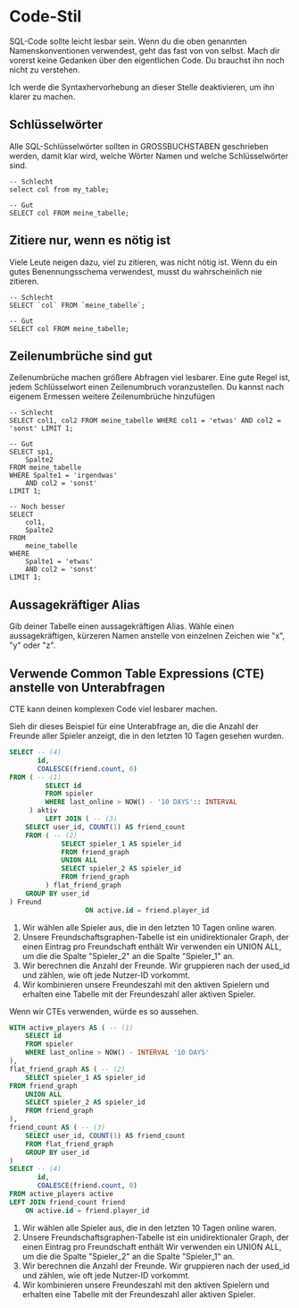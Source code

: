# Code-Stil

SQL-Code sollte leicht lesbar sein. Wenn du die oben genannten Namenskonventionen verwendest, geht das fast von
von selbst. Mach dir vorerst keine Gedanken über den eigentlichen Code. Du brauchst ihn noch nicht zu verstehen.

Ich werde die Syntaxhervorhebung an dieser Stelle deaktivieren, um ihn klarer zu machen.

## Schlüsselwörter

Alle SQL-Schlüsselwörter sollten in GROSSBUCHSTABEN geschrieben werden, damit klar wird, welche Wörter Namen und welche Schlüsselwörter sind.

```
-- Schlecht
select col from my_table;

-- Gut
SELECT col FROM meine_tabelle;
```

## Zitiere nur, wenn es nötig ist

Viele Leute neigen dazu, viel zu zitieren, was nicht nötig ist. Wenn du ein gutes Benennungsschema verwendest, musst du wahrscheinlich nie
zitieren.

```
-- Schlecht
SELECT `col` FROM `meine_tabelle`;

-- Gut
SELECT col FROM meine_tabelle;
```

## Zeilenumbrüche sind gut

Zeilenumbrüche machen größere Abfragen viel lesbarer. Eine gute Regel ist, jedem Schlüsselwort einen Zeilenumbruch voranzustellen. Du
kannst nach eigenem Ermessen weitere Zeilenumbrüche hinzufügen

```
-- Schlecht
SELECT col1, col2 FROM meine_tabelle WHERE col1 = 'etwas' AND col2 = 'sonst' LIMIT 1;

-- Gut
SELECT sp1,
    Spalte2
FROM meine_tabelle
WHERE Spalte1 = 'irgendwas'
    AND col2 = 'sonst'
LIMIT 1;

-- Noch besser
SELECT 
    col1,
    Spalte2
FROM
    meine_tabelle
WHERE
    Spalte1 = 'etwas'
    AND col2 = 'sonst'
LIMIT 1;
```

## Aussagekräftiger Alias

Gib deiner Tabelle einen aussagekräftigen Alias. Wähle einen aussagekräftigen, kürzeren Namen anstelle von einzelnen Zeichen wie "x", "y" oder "z".

## Verwende Common Table Expressions (CTE) anstelle von Unterabfragen

CTE kann deinen komplexen Code viel lesbarer machen.

Sieh dir dieses Beispiel für eine Unterabfrage an, die die Anzahl der Freunde aller Spieler anzeigt, die in den letzten 10 Tagen gesehen wurden.

<!-- @formatter:off --> 
```sql
SELECT -- (4)
       id,
       COALESCE(friend.count, 0)
FROM ( -- (1)
         SELECT id
         FROM spieler
         WHERE last_online > NOW() - '10 DAYS':: INTERVAL
     ) aktiv
         LEFT JOIN ( -- (3)
    SELECT user_id, COUNT(1) AS friend_count
    FROM ( -- (2)
             SELECT spieler_1 AS spieler_id
             FROM friend_graph
             UNION ALL
             SELECT spieler_2 AS spieler_id
             FROM friend_graph
         ) flat_friend_graph
    GROUP BY user_id
) Freund
                   ON active.id = friend.player_id
```
<!-- @formatter:on --> 

1. Wir wählen alle Spieler aus, die in den letzten 10 Tagen online waren.
2. Unsere Freundschaftsgraphen-Tabelle ist ein unidirektionaler Graph, der einen Eintrag pro Freundschaft enthält Wir verwenden ein UNION ALL, um die
   die Spalte "Spieler_2" an die Spalte "Spieler_1" an.
3. Wir berechnen die Anzahl der Freunde. Wir gruppieren nach der used_id und zählen, wie oft jede Nutzer-ID vorkommt.
4. Wir kombinieren unsere Freundeszahl mit den aktiven Spielern und erhalten eine Tabelle mit der Freundeszahl aller aktiven Spieler.

Wenn wir CTEs verwenden, würde es so aussehen.

<!-- @formatter:off --> 
```sql
WITH active_players AS ( -- (1)
    SELECT id
    FROM spieler
    WHERE last_online > NOW() - INTERVAL '10 DAYS'
),
flat_friend_graph AS ( -- (2)
    SELECT spieler_1 AS spieler_id
FROM friend_graph
    UNION ALL
    SELECT spieler_2 AS spieler_id
    FROM friend_graph
),
friend_count AS ( -- (3)
    SELECT user_id, COUNT(1) AS friend_count
    FROM flat_friend_graph
    GROUP BY user_id
)
SELECT -- (4)
       id,
       COALESCE(friend.count, 0)
FROM active_players active
LEFT JOIN friend_count friend 
    ON active.id = friend.player_id
```
<!-- @formatter:on --> 

1. Wir wählen alle Spieler aus, die in den letzten 10 Tagen online waren.
2. Unsere Freundschaftsgraphen-Tabelle ist ein unidirektionaler Graph, der einen Eintrag pro Freundschaft enthält Wir verwenden ein UNION ALL, um die
   die Spalte "Spieler_2" an die Spalte "Spieler_1" an.
3. Wir berechnen die Anzahl der Freunde. Wir gruppieren nach der used_id und zählen, wie oft jede Nutzer-ID vorkommt.
4. Wir kombinieren unsere Freundeszahl mit den aktiven Spielern und erhalten eine Tabelle mit der Freundeszahl aller aktiven Spieler.
